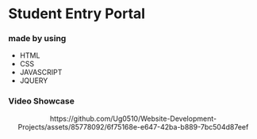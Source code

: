 # Student Entry Portal

### made by using 
* HTML
* CSS
* JAVASCRIPT
* JQUERY

### Video Showcase

<div style="display:block; margin:auto; text-align:center;">
https://github.com/Ug0510/Website-Development-Projects/assets/85778092/6f75168e-e647-42ba-b889-7bc504d87eef
</div>

